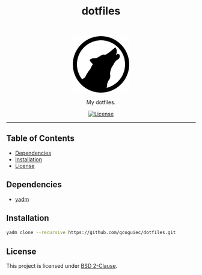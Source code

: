 <h1 align="center">dotfiles</h1>
<br>
<p align="center">
  <img src="https://raw.githubusercontent.com/gcoguiec/dotfiles/main/.github/logo.png"
       width="150"
       alt="Dotfiles"/>
</p>

<p align="center">
  My dotfiles.
</p>

<p align="center">
  <a href="https://github.com/gcoguiec/dotfiles/blob/main/LICENSE">
    <img src="https://img.shields.io/github/license/gcoguiec/dotfiles?style=flat-square&label=License"
         alt="License"/>
  </a>
</p>

<hr>

## Table of Contents

- [Dependencies](#dependencies)
- [Installation](#installation)
- [License](#license)

## Dependencies

- [yadm](https://yadm.io/docs/install)

## Installation

```sh
yadm clone --recursive https://github.com/gcoguiec/dotfiles.git
```

## License

This project is licensed under [BSD 2-Clause](https://spdx.org/licenses/BSD-2-Clause.html).
